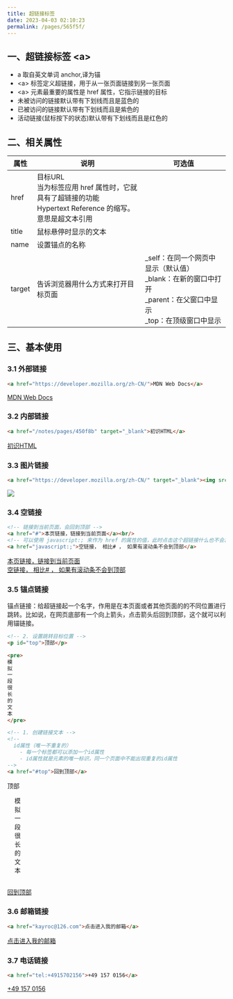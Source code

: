 ```yaml
---
title: 超链接标签
date: 2023-04-03 02:10:23
permalink: /pages/565f5f/
---
```


## 一、超链接标签 &lt;a&gt;

- a 取自英文单词 anchor,译为锚
- &lt;a&gt; 标签定义超链接，用于从一张页面链接到另一张页面
- &lt;a&gt; 元素最重要的属性是 href 属性，它指示链接的目标
- 未被访问的链接默认带有下划线而且是蓝色的
- 已被访问的链接默认带有下划线而且是紫色的
- 活动链接(鼠标按下的状态)默认带有下划线而且是红色的

## 二、相关属性

| 属性 | 说明 | 可选值 |
| --- | --- | ---- |
| href | 目标URL<br/>当为标签应用 href 属性时，它就具有了超链接的功能<br/>Hypertext Reference 的缩写。意思是超文本引用 |  |
| title | 鼠标悬停时显示的文本 | |
| name | 设置锚点的名称 | |
| target | 告诉浏览器用什么方式来打开目标页面 | _self：在同一个网页中显示（默认值）<br/>_blank：在新的窗口中打开<br/>_parent：在父窗口中显示<br/>_top：在顶级窗口中显示 |

## 三、基本使用

### 3.1 外部链接

```html
<a href="https://developer.mozilla.org/zh-CN/">MDN Web Docs</a>
```

<output>
  <a href="https://developer.mozilla.org/zh-CN/">MDN Web Docs</a>
</output>

### 3.2 内部链接

```html
<a href="/notes/pages/450f8b" target="_blank">初识HTML</a>
```

<output>
  <a href="/notes/pages/450f8b" target="_blank">初识HTML</a>
</output>

### 3.3 图片链接

```html
<a href="https://developer.mozilla.org/zh-CN/" target="_blank"><img src="https://seeklogo.com/images/M/mdn-logo-D931613398-seeklogo.com.png" /></a>
```

<output>
  <a href="https://developer.mozilla.org/zh-CN/" target="_blank"><img src="https://seeklogo.com/images/M/mdn-logo-D931613398-seeklogo.com.png" /></a>
</output>

### 3.4 空链接

```html
<!-- 链接到当前页面，会回到顶部 -->
<a href="#">本页链接，链接到当前页面</a><br/>
<!-- 可以使用 javascript:; 来作为 href 的属性的值，此时点击这个超链接什么也不会发生 -->
<a href="javascript:;">空链接， 相比# ， 如果有滚动条不会到顶部</a>
```

<output>
  <a href="#">本页链接，链接到当前页面</a><br/>
  <a href="javascript:;">空链接， 相比# ， 如果有滚动条不会到顶部</a>
</output>

### 3.5 锚点链接

锚点链接：给超链接起一个名字，作用是在本页面或者其他页面的的不同位置进行跳转。比如说，在网页底部有一个向上箭头，点击箭头后回到顶部，这个就可以利用锚链接。

```html
<!-- 2. 设置跳转目标位置 -->
<p id="top">顶部</p>

<pre>
模
拟
一
段
很
长
的
文
本
</pre>

<!-- 1. 创建链接文本 -->
<!-- 
  id属性（唯一不重复的）
    - 每一个标签都可以添加一个id属性
    - id属性就是元素的唯一标识，同一个页面中不能出现重复的id属性    
-->
<a href="#top">回到顶部</a>
```

<output>
  <span id="top">顶部</span>
  <pre>
  模
  拟
  一
  段
  很
  长
  的
  文
  本
  </pre>
  <a href="#top">回到顶部</a>
</output>

### 3.6 邮箱链接

```html
<a href="kayroc@126.com">点击进入我的邮箱</a>
```

<output>
  <a href="kayroc@126.com">点击进入我的邮箱</a>
</output>

### 3.7 电话链接

```html
<a href="tel:+4915702156">+49 157 0156</a>
```

<output>
  <a href="tel:+491570156">+49 157 0156</a>
</output>
